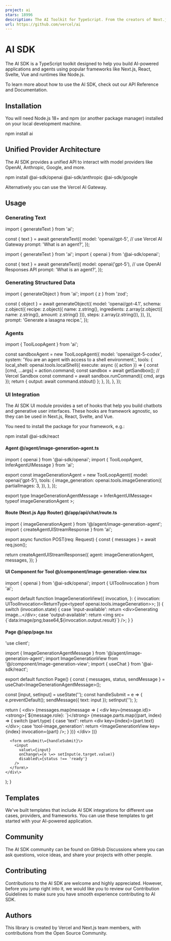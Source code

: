 ```yaml
---
project: ai
stars: 18996
description: The AI Toolkit for TypeScript. From the creators of Next.js, the AI SDK is a free open-source library for building AI-powered applications and agents 
url: https://github.com/vercel/ai
---
```


AI SDK
======

The AI SDK is a TypeScript toolkit designed to help you build AI-powered applications and agents using popular frameworks like Next.js, React, Svelte, Vue and runtimes like Node.js.

To learn more about how to use the AI SDK, check out our API Reference and Documentation.

Installation
------------

You will need Node.js 18+ and npm (or another package manager) installed on your local development machine.

npm install ai

Unified Provider Architecture
-----------------------------

The AI SDK provides a unified API to interact with model providers like OpenAI, Anthropic, Google, and more.

npm install @ai-sdk/openai @ai-sdk/anthropic @ai-sdk/google

Alternatively you can use the Vercel AI Gateway.

Usage
-----

### Generating Text

import { generateText } from 'ai';

const { text } \= await generateText({
  model: 'openai/gpt-5', // use Vercel AI Gateway
  prompt: 'What is an agent?',
});

import { generateText } from 'ai';
import { openai } from '@ai-sdk/openai';

const { text } \= await generateText({
  model: openai('gpt-5'), // use OpenAI Responses API
  prompt: 'What is an agent?',
});

### Generating Structured Data

import { generateObject } from 'ai';
import { z } from 'zod';

const { object } \= await generateObject({
  model: 'openai/gpt-4.1',
  schema: z.object({
    recipe: z.object({
      name: z.string(),
      ingredients: z.array(z.object({ name: z.string(), amount: z.string() })),
      steps: z.array(z.string()),
    }),
  }),
  prompt: 'Generate a lasagna recipe.',
});

### Agents

import { ToolLoopAgent } from 'ai';

const sandboxAgent \= new ToolLoopAgent({
  model: 'openai/gpt-5-codex',
  system: 'You are an agent with access to a shell environment.',
  tools: {
    local\_shell: openai.tools.localShell({
      execute: async ({ action }) \=> {
        const \[cmd, ...args\] \= action.command;
        const sandbox \= await getSandbox(); // Vercel Sandbox
        const command \= await sandbox.runCommand({ cmd, args });
        return { output: await command.stdout() };
      },
    }),
  },
});

### UI Integration

The AI SDK UI module provides a set of hooks that help you build chatbots and generative user interfaces. These hooks are framework agnostic, so they can be used in Next.js, React, Svelte, and Vue.

You need to install the package for your framework, e.g.:

npm install @ai-sdk/react

#### Agent @/agent/image-generation-agent.ts

import { openai } from '@ai-sdk/openai';
import { ToolLoopAgent, InferAgentUIMessage } from 'ai';

export const imageGenerationAgent \= new ToolLoopAgent({
  model: openai('gpt-5'),
  tools: {
    image\_generation: openai.tools.imageGeneration({
      partialImages: 3,
    }),
  },
});

export type ImageGenerationAgentMessage \= InferAgentUIMessage<
  typeof imageGenerationAgent
\>;

#### Route (Next.js App Router) @/app/api/chat/route.ts

import { imageGenerationAgent } from '@/agent/image-generation-agent';
import { createAgentUIStreamResponse } from 'ai';

export async function POST(req: Request) {
  const { messages } \= await req.json();

  return createAgentUIStreamResponse({
    agent: imageGenerationAgent,
    messages,
  });
}

#### UI Component for Tool @/component/image-generation-view.tsx

import { openai } from '@ai-sdk/openai';
import { UIToolInvocation } from 'ai';

export default function ImageGenerationView({
  invocation,
}: {
  invocation: UIToolInvocation<ReturnType<typeof openai.tools.imageGeneration\>\>;
}) {
  switch (invocation.state) {
    case 'input-available':
      return <div\>Generating image...</div\>;
    case 'output-available':
      return <img src\={\`data:image/png;base64,${invocation.output.result}\`} />;
  }
}

#### Page @/app/page.tsx

'use client';

import { ImageGenerationAgentMessage } from '@/agent/image-generation-agent';
import ImageGenerationView from '@/component/image-generation-view';
import { useChat } from '@ai-sdk/react';

export default function Page() {
  const { messages, status, sendMessage } \=
    useChat<ImageGenerationAgentMessage\>();

  const \[input, setInput\] \= useState('');
  const handleSubmit \= e \=> {
    e.preventDefault();
    sendMessage({ text: input });
    setInput('');
  };

  return (
    <div\>
      {messages.map(message \=> (
        <div key\={message.id}\>
          <strong\>{\`${message.role}: \`}</strong\>
          {message.parts.map((part, index) \=> {
            switch (part.type) {
              case 'text':
                return <div key\={index}\>{part.text}</div\>;
              case 'tool-image\_generation':
                return <ImageGenerationView key\={index} invocation\={part} />;
            }
          })}
        </div\>
      ))}

      <form onSubmit\={handleSubmit}\>
        <input
          value\={input}
          onChange\={e \=> setInput(e.target.value)}
          disabled\={status !== 'ready'}
        />
      </form\>
    </div\>
  );
}

Templates
---------

We've built templates that include AI SDK integrations for different use cases, providers, and frameworks. You can use these templates to get started with your AI-powered application.

Community
---------

The AI SDK community can be found on GitHub Discussions where you can ask questions, voice ideas, and share your projects with other people.

Contributing
------------

Contributions to the AI SDK are welcome and highly appreciated. However, before you jump right into it, we would like you to review our Contribution Guidelines to make sure you have smooth experience contributing to AI SDK.

Authors
-------

This library is created by Vercel and Next.js team members, with contributions from the Open Source Community.
